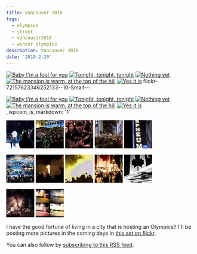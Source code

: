 ```yaml
---
title: Vancouver 2010
tags:
  - olympics
  - street
  - vancouver2010
  - winter olympics
description: Vancouver 2010
date: '2010-2-20'
---
```

[![Baby I'm a fool for you](http://farm5.static.flickr.com/4037/4371599587_c0214176ab_m.jpg)][0] [![Tonight, tonight, tonight](http://farm5.static.flickr.com/4038/4372353070_f5d5c6f6f0_m.jpg)][1] [![Nothing yet](http://farm5.static.flickr.com/4047/4371604001_342e21ba19_m.jpg)][2] [![The mansion is warm, at the top of the hill](http://farm5.static.flickr.com/4025/4371605033_9ef665596a_m.jpg)][3] [![Yes it is](http://farm3.static.flickr.com/2779/4372356542_1b4c1b02fd_m.jpg)][4] flickr-72157623346252133--10-Small--: 

[![Baby I'm a fool for you](http://farm5.static.flickr.com/4037/4371599587_c0214176ab_m.jpg)][0] [![Tonight, tonight, tonight](http://farm5.static.flickr.com/4038/4372353070_f5d5c6f6f0_m.jpg)][1] [![Nothing yet](http://farm5.static.flickr.com/4047/4371604001_342e21ba19_m.jpg)][2] [![The mansion is warm, at the top of the hill](http://farm5.static.flickr.com/4025/4371605033_9ef665596a_m.jpg)][3] [![Yes it is](http://farm3.static.flickr.com/2779/4372356542_1b4c1b02fd_m.jpg)][4] \_wpcom\_is\_markdown: '1'

[![Yes it is](/images/4372356542_1b4c1b02fd_s.jpg)][5] [![The mansion is warm, at the top of the hill](/images/4371605033_9ef665596a_s.jpg)][3] [![Nothing yet](/images/4371604001_342e21ba19_s.jpg)][2] [![Tonight, tonight, tonight](/images/4372353070_f5d5c6f6f0_s.jpg)][6] [![Baby I'm a fool for you](/images/4371599587_c0214176ab_s.jpg)][7]

[![Are you going to?!](/images/4374623418_2cca5522d8_s.jpg)][8] [![You ain't seen nothing yet](/images/4373867949_8552c109ba_s.jpg)][9] [![At the zoo](/images/4373866355_8baf725611_s.jpg)][10] [![Georgia on my mind](/images/4373864857_5436c7dc27_s.jpg)][11] [![This is Howe do it](/images/4374615378_3bfb75de2a_s.jpg)][12]

[![Dechire](/images/4373860945_6078391384_s.jpg)][13] [![Can You Please Crawl Out Your Window?](/images/4374612406_a132fcd310_s.jpg)][14]

I have the good fortune of living in a city that is hosting an Olympics!! I'll be posting more pictures in the coming days in [this set on flickr][15].

You can also follow by [subscribing to this RSS feed][16].

[0]: http://www.flickr.com/photos/shvelmur/4371599587/ "Baby I'm a fool for you - by Melody Gardot"
[1]: http://www.flickr.com/photos/shvelmur/4372353070/ "Tonight, tonight, tonight - by Genesis"
[2]: http://www.flickr.com/photos/shvelmur/4371604001/ "Nothing yet"
[3]: http://www.flickr.com/photos/shvelmur/4371605033/ "The mansion is warm, at the top of the hill"
[4]: http://www.flickr.com/photos/shvelmur/4372356542/ "Yes it is - by The Beatles"
[5]: http://www.flickr.com/photos/shvelmur/4372356542/ "Yes it is"
[6]: http://www.flickr.com/photos/shvelmur/4372353070/ "Tonight, tonight, tonight"
[7]: http://www.flickr.com/photos/shvelmur/4371599587/ "Baby I'm a fool for you"
[8]: http://www.flickr.com/photos/shvelmur/4374623418/ "Are you going to?!"
[9]: http://www.flickr.com/photos/shvelmur/4373867949/ "You ain't seen nothing yet"
[10]: http://www.flickr.com/photos/shvelmur/4373866355/ "At the zoo"
[11]: http://www.flickr.com/photos/shvelmur/4373864857/ "Georgia on my mind"
[12]: http://www.flickr.com/photos/shvelmur/4374615378/ "This is Howe do it"
[13]: http://www.flickr.com/photos/shvelmur/4373860945/ "Dechire"
[14]: http://www.flickr.com/photos/shvelmur/4374612406/ "Can You Please Crawl Out Your Window?"
[15]: http://www.flickr.com/photos/shvelmur/sets/72157623346252133/
[16]: http://api.flickr.com/services/feeds/photoset.gne?set=72157623346252133&nsid=22535384@N00&lang=en-us
